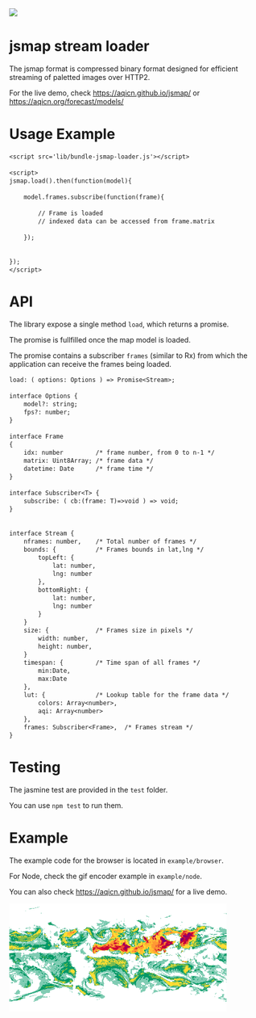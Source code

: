 <img src='https://travis-ci.org/aqicn/jsmap.svg?branch=master'>

# jsmap stream loader

The jsmap format is compressed binary format designed for efficient 
streaming of paletted images over HTTP2.

For the live demo, check https://aqicn.github.io/jsmap/ or https://aqicn.org/forecast/models/



# Usage Example

	<script src='lib/bundle-jsmap-loader.js'></script>

	<script>
	jsmap.load().then(function(model){

		model.frames.subscribe(function(frame){

			// Frame is loaded 
			// indexed data can be accessed from frame.matrix

		});


	});
	</script>


# API

The library expose a single method `load`, which returns a promise.

The promise is fullfilled once the map model is loaded.

The promise contains a subscriber `frames` (similar to Rx) from which the application can receive the frames being loaded.

	load: ( options: Options ) => Promise<Stream>;

	interface Options {
		model?: string;
		fps?: number;
	}

	interface Frame
	{
		idx: number	 		/* frame number, from 0 to n-1 */
		matrix: Uint8Array; /* frame data */
		datetime: Date 		/* frame time */
	}

	interface Subscriber<T> {
		subscribe: ( cb:(frame: T)=>void ) => void;
	}


	interface Stream {
		nframes: number,	/* Total number of frames */
		bounds: {			/* Frames bounds in lat,lng */
			topLeft: {
				lat: number,
				lng: number
			},
			bottomRight: {
				lat: number,
				lng: number
			}
		}
		size: {				/* Frames size in pixels */
			width: number,
			height: number,
		}
		timespan: {			/* Time span of all frames */
			min:Date,
			max:Date
		},
		lut: {				/* Lookup table for the frame data */
			colors: Array<number>,
			aqi: Array<number>
		},
		frames: Subscriber<Frame>,	/* Frames stream */
	}


# Testing

The jasmine test are provided in the `test` folder.

You can use `npm test` to run them.


# Example

The example code for the browser is located in `example/browser`.

For Node, check the gif encoder example in `example/node`.

You can also check https://aqicn.github.io/jsmap/ for a live demo.

<img src='example/node/animation.gif'>


